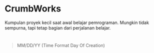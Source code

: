 # CrumbWorks
Kumpulan proyek kecil saat awal belajar pemrograman. Mungkin tidak sempurna, tapi tetap bagian dari perjalanan belajar.



#
> MM/DD/YY (Time Format Day Of Creation)


